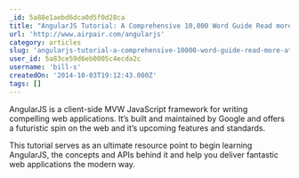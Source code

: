 ```yaml
---
_id: 5a88e1aebd6dca0d5f0d28ca
title: "AngularJS Tutorial: A Comprehensive 10,000 Word Guide Read more at http://www.airpair.com/angularjs#QZ2hJZOohDhAY8DF.99"
url: 'http://www.airpair.com/angularjs'
category: articles
slug: 'angularjs-tutorial-a-comprehensive-10000-word-guide-read-more-at-httpwww-airpair-comangularjsqz2hjz'
user_id: 5a83ce59d6eb0005c4ecda2c
username: 'bill-s'
createdOn: '2014-10-03T19:12:43.000Z'
tags: []
---
```


AngularJS is a client-side MVW JavaScript framework for writing compelling web applications. It’s built and maintained by Google and offers a futuristic spin on the web and it’s upcoming features and standards.

This tutorial serves as an ultimate resource point to begin learning AngularJS, the concepts and APIs behind it and help you deliver fantastic web applications the modern way.
